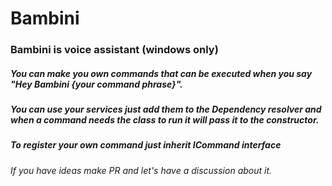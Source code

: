 # Bambini

### Bambini is voice assistant (windows only)

##### You can make you own commands that can be executed when you say "Hey Bambini {your command phrase}".
##### You can use your services just add them to the Dependency resolver and when a command needs the class to run it will pass it to the constructor.
##### To register your own command just inherit ICommand interface
###### If you have ideas make PR and let's have a discussion about it.
